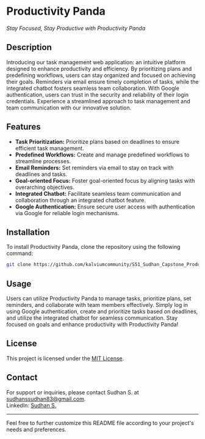 # Productivity Panda
*Stay Focused, Stay Productive with Productivity Panda*

## Description
Introducing our task management web application: an intuitive platform designed to enhance productivity and efficiency. By prioritizing plans and predefining workflows, users can stay organized and focused on achieving their goals. Reminders via email ensure timely completion of tasks, while the integrated chatbot fosters seamless team collaboration. With Google authentication, users can trust in the security and reliability of their login credentials. Experience a streamlined approach to task management and team communication with our innovative solution.

## Features
- **Task Prioritization:** Prioritize plans based on deadlines to ensure efficient task management.
- **Predefined Workflows:** Create and manage predefined workflows to streamline processes.
- **Email Reminders:** Set reminders via email to stay on track with deadlines and tasks.
- **Goal-oriented Focus:** Foster goal-oriented focus by aligning tasks with overarching objectives.
- **Integrated Chatbot:** Facilitate seamless team communication and collaboration through an integrated chatbot feature.
- **Google Authentication:** Ensure secure user access with authentication via Google for reliable login mechanisms.

## Installation
To install Productivity Panda, clone the repository using the following command:
```bash
git clone https://github.com/kalviumcommunity/S51_Sudhan_Capstone_Productivity_Panda.git
```

## Usage
Users can utilize Productivity Panda to manage tasks, prioritize plans, set reminders, and collaborate with team members effectively. Simply log in using Google authentication, create and prioritize tasks based on deadlines, and utilize the integrated chatbot for seamless communication. Stay focused on goals and enhance productivity with Productivity Panda!

## License
This project is licensed under the [MIT License](LICENSE).

## Contact
For support or inquiries, please contact Sudhan S. at sudhanssudhan83@gmail.com.  
LinkedIn: [Sudhan S.](https://www.linkedin.com/in/sudhan-s-a76b8b297/)

---


Feel free to further customize this README file according to your project's needs and preferences.
